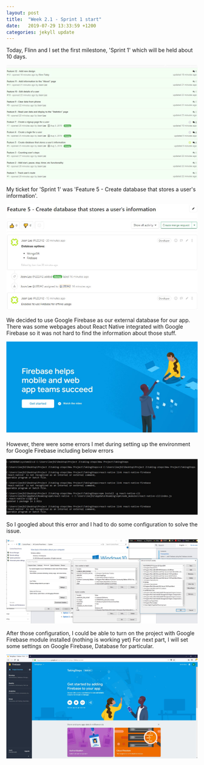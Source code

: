 ```yaml
---
layout: post
title:  "Week 2.1 - Sprint 1 start"
date:   2019-07-29 13:33:59 +1200
categories: jekyll update
---
```


Today, Flinn and I set the first milestone, 'Sprint 1' which will be held about 10 days.

![Issue list for app called Taking Steps](/assets/img/Week_2_1_1.JPG)

My ticket for 'Sprint 1' was 'Feature 5 - Create database that stores a user's information'.

![Feature_5 issue information](/assets/img/Week_2_1_2.JPG)

We decided to use Google Firebase as our external database for our app.
There was some webpages about React Native integrated with Google Firebase so it was not hard to find the information about those stuff.

![Google Firebase Main Page](/assets/img/Week_2_1_3.JPG)

However, there were some errors I met during setting up the environment for Google Firebase including below errors

![Errors during installing Google Firebase Environment](/assets/img/Week_2_1_4.JPG)

So I googled about this error and I had to do some configuration to solve the issue.

![Solution for the error from above](/assets/img/Week_2_1_5.JPG)

After those configuration, I could be able to turn on the project with Google Firebase module installed (nothing is working yet)
For next part, I will set some settings on Google Firebase, Database for particular.

![Firebase Project Main Page](/assets/img/Week_2_1_6.JPG)